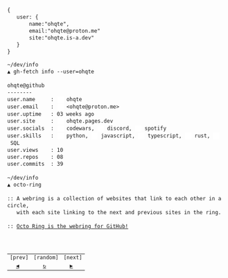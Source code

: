 ```
{
   user: {
       name:"ohqte",
       email:"ohqte@proton.me"
       site:"ohqte.is-a.dev"
   }
}
```
<pre><code>~/dev/info
▲ gh-fetch info --user=ohqte

ohqte@github
--------
user.name     : <a href="https://github.com/ohqte"><img src="./assets/gh.svg" width="15" align="center"></a>&nbsp;ohqte
user.email    : <a href="mailto:ohqte@proton.me"><img src="./assets/mail.svg" width="15" align="center"></a>&nbsp;&lt;ohqte@proton.me&gt;
user.uptime   : 03 weeks ago
user.site     : <a href="https://ohqte.pages.dev"><img src="./assets/pages.svg" width="15" align="center"></a>&nbsp;ohqte.pages.dev
user.socials  : <a href="https://codewars.com/users/oHqte"><img src="./assets/cw.svg" width="15" align="center"></a>&nbsp;codewars, <a href="https://discord.com/users/1104263537553051690"><img src="./assets/discord.svg" width="15" align="center"></a>&nbsp;discord, <a href="https://open.spotify.com/user/31qi23f6teysccqfxodzzfykj3au"><img src="./assets/spotify.svg" width="15" align="center"></a>&nbsp;spotify
user.skills   : <a href="https://techterms.com/definition/python"><img src="./assets/py.svg" width="15" align="center"></a>&nbsp;python, <a href="https://techterms.com/definition/javascript"><img src="./assets/js.svg" width="15" align="center"></a>&nbsp;javascript, <a href="https://www.typescriptlang.org/"><img src="./assets/ts.svg" width="15" align="center"></a>&nbsp;typescript, <a href="https://www.rust-lang.org/"><img src="./assets/rust.svg" width="15" align="center"></a>&nbsp;rust, <a href="https://techterms.com/definition/sql"><img src="./assets/sql.svg" width="15" align="center"></a>&nbsp;SQL
user.views    : 10
user.repos    : 08
user.commits  : 39
 
~/dev/info
▲ octo-ring

:: A webring is a collection of websites that link to each other in a circle,
   with each site linking to the next and previous sites in the ring.

:: <ins>Octo Ring is the webring for GitHub!</ins>
  <table>
    <tr>
        <td>[prev]</td>
        <td>[random]</td>
        <td>[next]</td>
    </tr>
    <tr>
        <td>  <a href="https://octo-ring.com/p/ohqte/prev">◀</a></td>
        <td>   <a href="https://octo-ring.com/p/ohqte/random">↻</a></td>
        <td>  <a href="https://octo-ring.com/p/ohqte/next">▶</a></td>
    </tr>
</table></pre></code>
